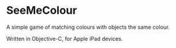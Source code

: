 SeeMeColour
===========

A simple game of matching colours with objects the same colour.

Written in Objective-C, for Apple iPad devices.
